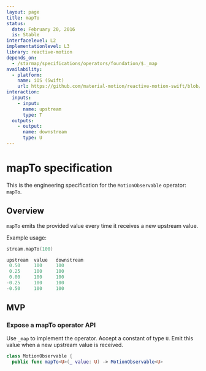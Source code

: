 ```yaml
---
layout: page
title: mapTo
status:
  date: February 20, 2016
  is: Stable
interfacelevel: L2
implementationlevel: L3
library: reactive-motion
depends_on:
  - /starmap/specifications/operators/foundation/$._map
availability:
  - platform:
    name: iOS (Swift)
    url: https://github.com/material-motion/reactive-motion-swift/blob/develop/src/operators/mapTo.swift
interaction:
  inputs:
    - input:
      name: upstream
      type: T
  outputs:
    - output:
      name: downstream
      type: U
---
```


# mapTo specification

This is the engineering specification for the `MotionObservable` operator: `mapTo`.

## Overview

`mapTo` emits the provided value every time it receives a new upstream value.

Example usage:

```swift
stream.mapTo(100)

upstream  value   downstream
 0.50     100     100
 0.25     100     100
 0.00     100     100
-0.25     100     100
-0.50     100     100
```

## MVP

### Expose a mapTo operator API

Use `_map` to implement the operator. Accept a constant of type `U`. Emit this value when a
new upstream value is received.

```swift
class MotionObservable {
  public func mapTo<U>(_ value: U) -> MotionObservable<U>
```
